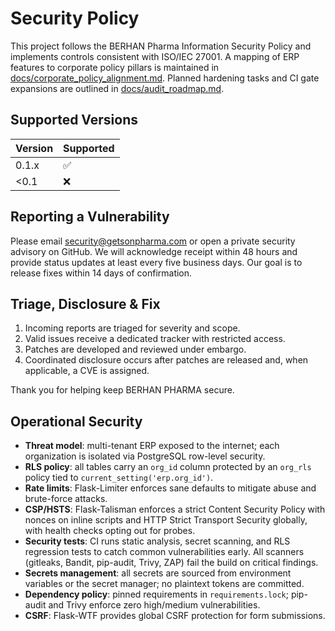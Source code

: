 # Security Policy

This project follows the BERHAN Pharma Information Security Policy and implements controls consistent with ISO/IEC 27001. A mapping of ERP features to corporate policy pillars is maintained in [docs/corporate_policy_alignment.md](docs/corporate_policy_alignment.md). Planned hardening tasks and CI gate expansions are outlined in [docs/audit_roadmap.md](docs/audit_roadmap.md).

## Supported Versions

| Version | Supported |
| ------- | --------- |
| 0.1.x   | ✅ |
| <0.1    | ❌ |

## Reporting a Vulnerability

Please email security@getsonpharma.com or open a private security advisory on GitHub. We will acknowledge receipt within 48 hours and provide status updates at least every five business days. Our goal is to release fixes within 14 days of confirmation.

## Triage, Disclosure & Fix

1. Incoming reports are triaged for severity and scope.
2. Valid issues receive a dedicated tracker with restricted access.
3. Patches are developed and reviewed under embargo.
4. Coordinated disclosure occurs after patches are released and, when applicable, a CVE is assigned.

Thank you for helping keep BERHAN PHARMA secure.

## Operational Security

- **Threat model**: multi-tenant ERP exposed to the internet; each organization is isolated via PostgreSQL row-level security.
- **RLS policy**: all tables carry an `org_id` column protected by an `org_rls` policy tied to `current_setting('erp.org_id')`.
- **Rate limits**: Flask-Limiter enforces sane defaults to mitigate abuse and brute-force attacks.
- **CSP/HSTS**: Flask-Talisman enforces a strict Content Security Policy with nonces on inline scripts and HTTP Strict Transport Security globally, with health checks opting out for probes.
- **Security tests**: CI runs static analysis, secret scanning, and RLS regression tests to catch common vulnerabilities early. All scanners (gitleaks, Bandit, pip-audit, Trivy, ZAP) fail the build on critical findings.
- **Secrets management**: all secrets are sourced from environment variables or the secret manager; no plaintext tokens are committed.
- **Dependency policy**: pinned requirements in `requirements.lock`; pip-audit and Trivy enforce zero high/medium vulnerabilities.
- **CSRF**: Flask-WTF provides global CSRF protection for form submissions.
